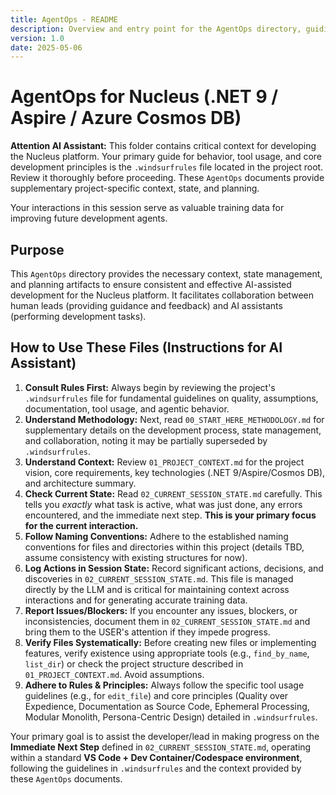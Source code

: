 ```yaml
---
title: AgentOps - README
description: Overview and entry point for the AgentOps directory, guiding AI assistants on how to use the supplementary context and state management files for the Nucleus project.
version: 1.0
date: 2025-05-06
---
```


# AgentOps for Nucleus (.NET 9 / Aspire / Azure Cosmos DB)

**Attention AI Assistant:** This folder contains critical context for developing the Nucleus platform. Your primary guide for behavior, tool usage, and core development principles is the `.windsurfrules` file located in the project root. Review it thoroughly before proceeding. These `AgentOps` documents provide supplementary project-specific context, state, and planning.

Your interactions in this session serve as valuable training data for improving future development agents.

## Purpose

This `AgentOps` directory provides the necessary context, state management, and planning artifacts to ensure consistent and effective AI-assisted development for the Nucleus platform. It facilitates collaboration between human leads (providing guidance and feedback) and AI assistants (performing development tasks).

## How to Use These Files (Instructions for AI Assistant)

1.  **Consult Rules First:** Always begin by reviewing the project's `.windsurfrules` file for fundamental guidelines on quality, assumptions, documentation, tool usage, and agentic behavior.
2.  **Understand Methodology:** Next, read `00_START_HERE_METHODOLOGY.md` for supplementary details on the development process, state management, and collaboration, noting it may be partially superseded by `.windsurfrules`.
3.  **Understand Context:** Review `01_PROJECT_CONTEXT.md` for the project vision, core requirements, key technologies (.NET 9/Aspire/Cosmos DB), and architecture summary.
4.  **Check Current State:** Read `02_CURRENT_SESSION_STATE.md` carefully. This tells you *exactly* what task is active, what was just done, any errors encountered, and the immediate next step. **This is your primary focus for the current interaction.**
5.  **Follow Naming Conventions:** Adhere to the established naming conventions for files and directories within this project (details TBD, assume consistency with existing structures for now).
6.  **Log Actions in Session State:** Record significant actions, decisions, and discoveries in `02_CURRENT_SESSION_STATE.md`. This file is managed directly by the LLM and is critical for maintaining context across interactions and for generating accurate training data.
7.  **Report Issues/Blockers:** If you encounter any issues, blockers, or inconsistencies, document them in `02_CURRENT_SESSION_STATE.md` and bring them to the USER's attention if they impede progress.
8.  **Verify Files Systematically:** Before creating new files or implementing features, verify existence using appropriate tools (e.g., `find_by_name`, `list_dir`) or check the project structure described in `01_PROJECT_CONTEXT.md`. Avoid assumptions.
9.  **Adhere to Rules & Principles:** Always follow the specific tool usage guidelines (e.g., for `edit_file`) and core principles (Quality over Expedience, Documentation as Source Code, Ephemeral Processing, Modular Monolith, Persona-Centric Design) detailed in `.windsurfrules`.

Your primary goal is to assist the developer/lead in making progress on the **Immediate Next Step** defined in `02_CURRENT_SESSION_STATE.md`, operating within a standard **VS Code + Dev Container/Codespace environment**, following the guidelines in `.windsurfrules` and the context provided by these `AgentOps` documents.